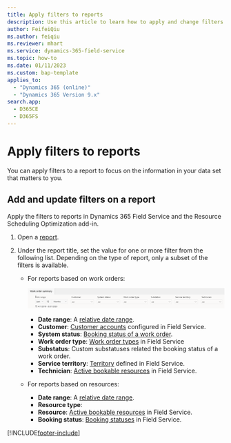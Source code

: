 ```yaml
---
title: Apply filters to reports
description: Use this article to learn how to apply and change filters on reports.
author: FeifeiQiu
ms.author: feiqiu
ms.reviewer: mhart
ms.service: dynamics-365-field-service
ms.topic: how-to 
ms.date: 01/11/2023
ms.custom: bap-template 
applies_to: 
  - "Dynamics 365 (online)"
  - "Dynamics 365 Version 9.x"
search.app: 
  - D365CE
  - D365FS
---
```


# Apply filters to reports

You can apply filters to a report to focus on the information in your data set that matters to you.

## Add and update filters on a report

Apply the filters to reports in Dynamics 365 Field Service and the Resource Scheduling Optimization add-in.

1. Open a [report](reports.md).

1. Under the report title, set the value for one or more filter from the following list. Depending on the type of report, only a subset of the filters is available.

   - For reports based on work orders:

        ![Screenshot showing the work order summary report filter options.](./media/report-filter-example.png)
        - **Date range**: A [relative date range](/power-bi/visuals/desktop-slicer-filter-date-range).
        - **Customer**: [Customer accounts](work-order-customer-account.md) configured in Field Service.
        - **System status**: [Booking status of a work order](work-order-status-booking-status.md).
        - **Work order type**: [Work order types](create-work-order-types.md) in Field Service
        - **Substatus**: Custom substatuses related the booking status of a work order.
        - **Service territory**: [Territory](set-up-territories.md) defined in Field Service.
        - **Technician**: [Active bookable resources](set-up-bookable-resources.md) in Field Service.

   - For reports based on resources:

        - **Date range**: A [relative date range](/power-bi/visuals/desktop-slicer-filter-date-range).
        - **Resource type**: <!--add-->
        - **Resource**: [Active bookable resources](set-up-bookable-resources.md) in Field Service.
        - **Booking status**: [Booking statuses](set-up-booking-statuses.md) in Field Service.

<!-- change screenshot to show a report with more filters added-->

[!INCLUDE[footer-include](../includes/footer-banner.md)]
